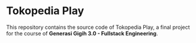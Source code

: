 # Tokopedia Play

This repository contains the source code of Tokopedia Play, a final project for the course of **Generasi Gigih 3.0 -
Fullstack Engineering**.

